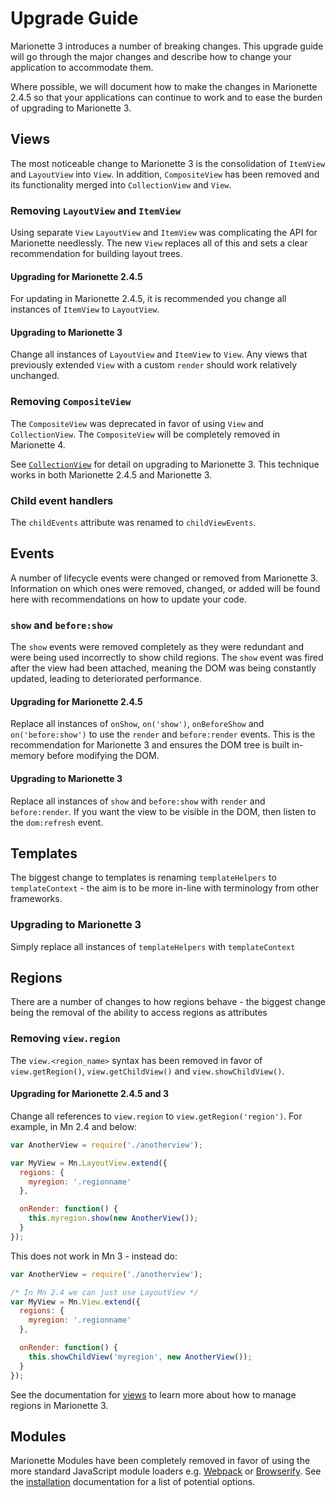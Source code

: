 # Upgrade Guide

Marionette 3 introduces a number of breaking changes. This upgrade guide will go
through the major changes and describe how to change your application to
accommodate them.

Where possible, we will document how to make the changes in Marionette 2.4.5 so
that your applications can continue to work and to ease the burden of upgrading
to Marionette 3.

## Views

The most noticeable change to Marionette 3 is the consolidation of `ItemView`
and `LayoutView` into `View`. In addition, `CompositeView` has been removed and
its functionality merged into `CollectionView` and `View`.

### Removing `LayoutView` and `ItemView`

Using separate `View` `LayoutView` and `ItemView` was complicating the API for
Marionette needlessly. The new `View` replaces all of this and sets a clear
recommendation for building layout trees.

#### Upgrading for Marionette 2.4.5

For updating in Marionette 2.4.5, it is recommended you change all instances of
`ItemView` to `LayoutView`.

#### Upgrading to Marionette 3

Change all instances of `LayoutView` and `ItemView` to `View`. Any views that
previously extended `View` with a custom `render` should work relatively
unchanged.

### Removing `CompositeView`

The `CompositeView` was deprecated in favor of using `View` and
`CollectionView`. The `CompositeView` will be completely removed in Marionette
4.

See [`CollectionView`](./marionette.collectionview.md#rendering-collectionviews)
for detail on upgrading to Marionette 3. This technique works in both Marionette
2.4.5 and Marionette 3.

### Child event handlers

The `childEvents` attribute was renamed to `childViewEvents`.

## Events

A number of lifecycle events were changed or removed from Marionette 3.
Information on which ones were removed, changed, or added will be found here
with recommendations on how to update your code.

### `show` and `before:show`

The `show` events were removed completely as they were redundant and were being
used incorrectly to show child regions. The `show` event was fired after the
view had been attached, meaning the DOM was being constantly updated, leading to
deteriorated performance.

#### Upgrading for Marionette 2.4.5

Replace all instances of `onShow`, `on('show')`, `onBeforeShow` and
`on('before:show')` to use the `render` and `before:render` events. This is the
recommendation for Marionette 3 and ensures the DOM tree is built in-memory
before modifying the DOM.

#### Upgrading to Marionette 3

Replace all instances of `show` and `before:show` with `render` and
`before:render`. If you want the view to be visible in the DOM, then listen to
the `dom:refresh` event.

## Templates

The biggest change to templates is renaming `templateHelpers` to
`templateContext` - the aim is to be more in-line with terminology from other
frameworks.

### Upgrading to Marionette 3

Simply replace all instances of `templateHelpers` with `templateContext`

## Regions

There are a number of changes to how regions behave - the biggest change being
the removal of the ability to access regions as attributes

### Removing `view.region`

The `view.<region_name>` syntax has been removed in favor of `view.getRegion()`,
`view.getChildView()` and `view.showChildView()`.

#### Upgrading for Marionette 2.4.5 and 3

Change all references to `view.region` to `view.getRegion('region')`. For
example, in Mn 2.4 and below:

```javascript
var AnotherView = require('./anotherview');

var MyView = Mn.LayoutView.extend({
  regions: {
    myregion: '.regionname'
  },

  onRender: function() {
    this.myregion.show(new AnotherView());
  }
});
```

This does not work in Mn 3 - instead do:

```javascript
var AnotherView = require('./anotherview');

/* In Mn 2.4 we can just use LayoutView */
var MyView = Mn.View.extend({
  regions: {
    myregion: '.regionname'
  },

  onRender: function() {
    this.showChildView('myregion', new AnotherView());
  }
});
```

See the documentation for [views](marionette.view.md#laying-out-views---regions)
to learn more about how to manage regions in Marionette 3.

## Modules

Marionette Modules have been completely removed in favor of using the more
standard JavaScript module loaders e.g.
[Webpack](./installation.md#quick-start-using-npm-and-webpack) or
[Browserify](./installation.md#quick-start-using-npm-and-browserify). See the
[installation](./installation.md) documentation for a list of potential options.
